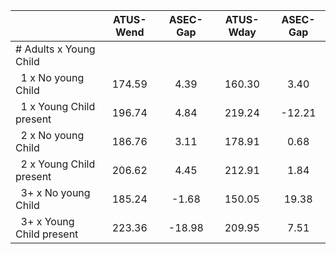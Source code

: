 
|                      |    ATUS-Wend |     ASEC-Gap |    ATUS-Wday |     ASEC-Gap |
| -------------------- | :----------: | :----------: | :----------: | :----------: |
| # Adults x Young Child |              |              |              |              |
| &nbsp;&nbsp;1 x No young Child |       174.59 |         4.39 |       160.30 |         3.40 |
| &nbsp;&nbsp;1 x Young Child present |       196.74 |         4.84 |       219.24 |       -12.21 |
| &nbsp;&nbsp;2 x No young Child |       186.76 |         3.11 |       178.91 |         0.68 |
| &nbsp;&nbsp;2 x Young Child present |       206.62 |         4.45 |       212.91 |         1.84 |
| &nbsp;&nbsp;3+ x No young Child |       185.24 |        -1.68 |       150.05 |        19.38 |
| &nbsp;&nbsp;3+ x Young Child present |       223.36 |       -18.98 |       209.95 |         7.51 |

